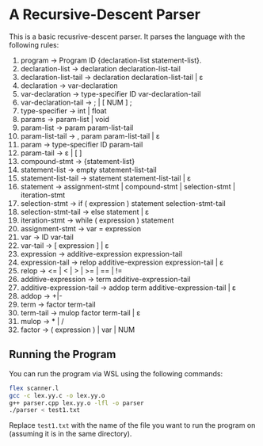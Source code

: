 # A Recursive-Descent Parser
This is a basic recusrive-descent parser. 
It parses the language with the following rules:

1. program -> Program ID {declaration-list statement-list}.
2. declaration-list -> declaration declaration-list-tail
3. declaration-list-tail -> declaration declaration-list-tail | ε
4. declaration -> var-declaration
5. var-declaration -> type-specifier ID var-declaration-tail
6. var-declaration-tail -> ; | [ NUM ] ;
7. type-specifier -> int | float
8. params -> param-list | void
9. param-list -> param param-list-tail
10. param-list-tail -> , param param-list-tail | ε
11. param -> type-specifier ID param-tail
12. param-tail -> ε | [ ] 
13. compound-stmt -> {statement-list}
14. statement-list -> empty statement-list-tail 
15. statement-list-tail -> statement statement-list-tail | ε
16. statement -> assignment-stmt | compound-stmt | selection-stmt | iteration-stmt
17. selection-stmt -> if ( expression ) statement selection-stmt-tail
18. selection-stmt-tail -> else statement | ε
19. iteration-stmt -> while ( expression ) statement
20. assignment-stmt -> var = expression
21. var -> ID var-tail
22. var-tail -> [ expression ] | ε
23. expression -> additive-expression expression-tail
24. expression-tail -> relop additive-expression expression-tail | ε
25. relop -> <= | < | > | >= | == | !=
26. additive-expression -> term additive-expression-tail
27. additive-expression-tail -> addop term additive-expression-tail | ε
28. addop -> +|-
29. term -> factor term-tail
30. term-tail -> mulop factor term-tail | ε 
31. mulop -> * | /
32. factor -> ( expression ) | var | NUM

## Running the Program
You can run the program via WSL using the following commands: 

```bash
flex scanner.l
gcc -c lex.yy.c -o lex.yy.o
g++ parser.cpp lex.yy.o -lfl -o parser
./parser < test1.txt
```

Replace `test1.txt` with the name of the file you want to run the program on (assuming it is in the same directory).